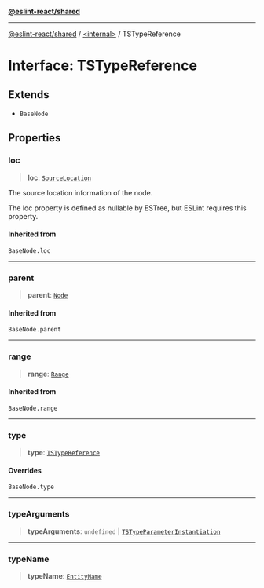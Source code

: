 [**@eslint-react/shared**](../../README.md)

***

[@eslint-react/shared](../../README.md) / [\<internal\>](../README.md) / TSTypeReference

# Interface: TSTypeReference

## Extends

- `BaseNode`

## Properties

### loc

> **loc**: [`SourceLocation`](SourceLocation.md)

The source location information of the node.

The loc property is defined as nullable by ESTree, but ESLint requires this property.

#### Inherited from

`BaseNode.loc`

***

### parent

> **parent**: [`Node`](../type-aliases/Node.md)

#### Inherited from

`BaseNode.parent`

***

### range

> **range**: [`Range`](../type-aliases/Range.md)

#### Inherited from

`BaseNode.range`

***

### type

> **type**: [`TSTypeReference`](../README.md#tstypereference)

#### Overrides

`BaseNode.type`

***

### typeArguments

> **typeArguments**: `undefined` \| [`TSTypeParameterInstantiation`](TSTypeParameterInstantiation.md)

***

### typeName

> **typeName**: [`EntityName`](../type-aliases/EntityName.md)
